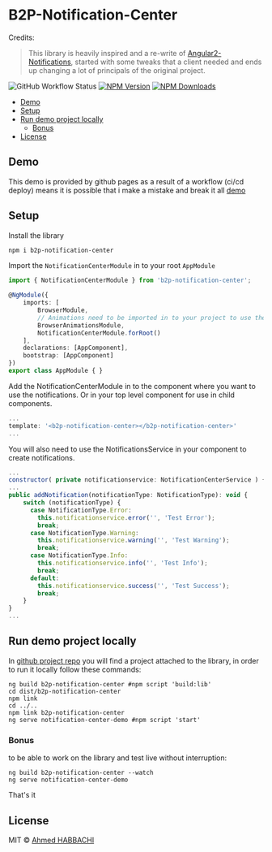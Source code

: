 <!-- omit in toc -->
# B2P-Notification-Center

Credits:
> This library is heavily inspired and a re-write of [Angular2-Notifications](https://github.com/flauc/angular2-notifications), started with some tweaks that a client needed and ends up changing a lot of principals of the original project.

![GitHub Workflow Status](https://img.shields.io/github/actions/workflow/status/ahmed-habbachi/notification-center/node.js.yml)
[![NPM Version](https://img.shields.io/npm/v/b2p-notification-center.svg)](https://www.npmjs.com/package/b2p-notification-center)
[![NPM Downloads](https://img.shields.io/npm/dt/b2p-notification-center.svg)](https://www.npmjs.com/package/b2p-notification-center)

- [Demo](#demo)
- [Setup](#setup)
- [Run demo project locally](#run-demo-project-locally)
  - [Bonus](#bonus)
- [License](#license)

## Demo

This demo is provided by github pages as a result of a workflow (ci/cd deploy) means it is possible that i make a mistake and break it all [demo](https://ahmed-habbachi.github.io/notification-center/)

## Setup

Install the library

```sh
npm i b2p-notification-center
```

Import the `NotificationCenterModule` in to your root `AppModule`

```ts
import { NotificationCenterModule } from 'b2p-notification-center';

@NgModule({
    imports: [
        BrowserModule,
        // Animations need to be imported in to your project to use the library
        BrowserAnimationsModule,
        NotificationCenterModule.forRoot()
    ],
    declarations: [AppComponent],
    bootstrap: [AppComponent]
})
export class AppModule { }
```

Add the NotificationCenterModule in to the component where you want to use the notifications. Or in your top level component for use in child components.

```js
...
template: '<b2p-notification-center></b2p-notification-center>'
...
```

You will also need to use the NotificationsService in your component to create notifications.

```js
...
constructor( private notificationservice: NotificationCenterService ) {}
...
public addNotification(notificationType: NotificationType): void {
    switch (notificationType) {
      case NotificationType.Error:
        this.notificationservice.error('', 'Test Error');
        break;
      case NotificationType.Warning:
        this.notificationservice.warning('', 'Test Warning');
        break;
      case NotificationType.Info:
        this.notificationservice.info('', 'Test Info');
        break;
      default:
        this.notificationservice.success('', 'Test Success');
        break;
    }
}
...
```

## Run demo project locally

In [github project repo](https://github.com/Ahmed-Habbachi/notification-center) you will find a project attached to the library, in order to run it locally follow these commands:

```shell
ng build b2p-notification-center #npm script 'build:lib'
cd dist/b2p-notification-center
npm link
cd ../..
npm link b2p-notification-center
ng serve notification-center-demo #npm script 'start'
```

### Bonus

to be able to work on the library and test live without interruption:

```shell
ng build b2p-notification-center --watch
ng serve notification-center-demo
```

That's it

## License

MIT © [Ahmed HABBACHI](http://ahmed-develop.net/)
